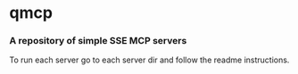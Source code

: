 # qmcp
###  A repository of simple SSE MCP servers

To run each server go to each server dir and follow the readme instructions.